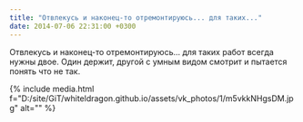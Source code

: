 ```yaml
---
title: "Отвлекусь и наконец-то отремонтируюсь... для таких..."
date: 2014-07-06 22:31:00 +0300
---
```


Отвлекусь и наконец-то отремонтируюсь... для таких работ всегда нужны двое. Один держит, другой с умным видом смотрит и пытается понять что не так.

{% include media.html f="D:/site/GiT/whiteldragon.github.io/assets/vk_photos/1/m5vkkNHgsDM.jpg" alt="" %}
